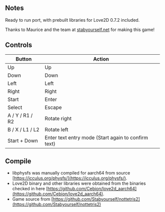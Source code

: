 ## Notes

Ready to run port, with prebuilt libraries for Love2D 0.7.2 included.

Thanks to Maurice and the team at [stabyourself.net](https://stabyourself.net/nottetris2/) for making this game!

## Controls

| Button | Action |
|--|--| 
|Up|Up|
|Down|Down|
|Left|Left|
|Right|Right|
|Start|Enter|
|Select|Escape|
|A / Y / R1 / R2|Rotate right|
|B / X / L1 / L2|Rotate left|
|Start + Down|Enter text entry mode (Start again to confirm text)|

## Compile

* libphysfs was manually compiled for aarch64 from source [https://icculus.org/physfs/](https://icculus.org/physfs/). 
* Love2D binary and other libraries were obtained from the binaries checked in here [https://github.com/Cebion/love2d_aarch64](https://github.com/Cebion/love2d_aarch64).
* Game source from [https://github.com/Stabyourself/nottetris2](https://github.com/Stabyourself/nottetris2)
